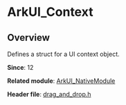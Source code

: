 # ArkUI_Context

## Overview

Defines a struct for a UI context object.

**Since**: 12

**Related module**: [ArkUI_NativeModule](capi-arkui-nativemodule.md)

**Header file**: [drag_and_drop.h](capi-drag-and-drop-h.md)
